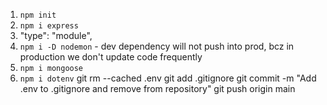 1. ```npm init```
2. ```npm i express```
3. "type": "module",
4. ```npm i -D nodemon``` - dev dependency will not push into prod, bcz in production we don't update code frequently
5. ```npm i mongoose```
6. ```npm i dotenv```
        git rm --cached .env
        git add .gitignore
        git commit -m "Add .env to .gitignore and remove from repository"
        git push origin main

